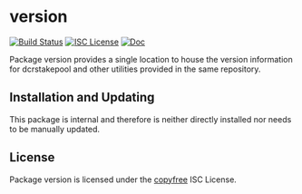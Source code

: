 version
=======

[![Build Status](https://github.com/decred/dcrstakepool/workflows/Build%20and%20Test/badge.svg)](https://github.com/decred/dcrstakepool/actions)
[![ISC License](https://img.shields.io/badge/license-ISC-blue.svg)](http://copyfree.org)
[![Doc](https://img.shields.io/badge/godoc-reference-blue.svg)](https://pkg.go.dev/github.com/decred/dcrstakepool/internal/version)

Package version provides a single location to house the version information for
dcrstakepool and other utilities provided in the same repository.

## Installation and Updating

This package is internal and therefore is neither directly installed nor needs
to be manually updated.

## License

Package version is licensed under the [copyfree](http://copyfree.org) ISC
License.
